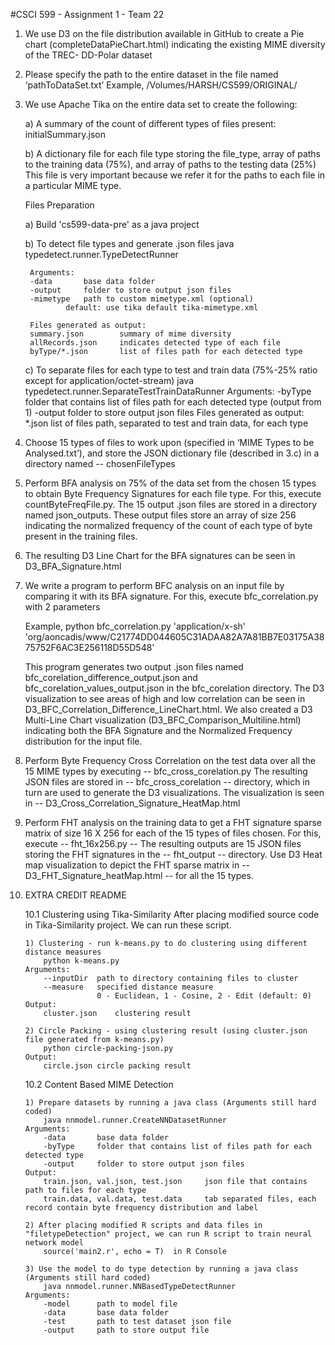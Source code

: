 #CSCI 599 - Assignment 1 - Team 22


1. We use D3 on the file distribution available in GitHub to create a Pie chart (completeDataPieChart.html) indicating the existing MIME diversity of the TREC- DD-Polar dataset

2. Please specify the path to the entire dataset in the file named ‘pathToDataSet.txt’
	Example, /Volumes/HARSH/CS599/ORIGINAL/

3. We use Apache Tika on the entire data set to create the following:

	a)  A summary of the count of different types of files present:  initialSummary.json 

	b)  A dictionary file for each file type storing the file_type, array of paths to the training data (75%), and array of paths to the testing data (25%)
	     This file is very important because we refer it for the paths to each file in a particular MIME type.
		 
	Files Preparation
	
	a) Build 'cs599-data-pre' as a java project
	
	b) To detect file types and generate .json files
		java typedetect.runner.TypeDetectRunner
		
		Arguments:
		-data		base data folder
		-output		folder to store output json files
		-mimetype	path to custom mimetype.xml (optional)
				default: use tika default tika-mimetype.xml
		
		Files generated as output:
		summary.json		summary of mime diversity
		allRecords.json		indicates detected type of each file
		byType/*.json		list of files path for each detected type
	
	c) To separate files for each type to test and train data (75%-25% ratio except for application/octet-stream)
		java typedetect.runner.SeparateTestTrainDataRunner
	Arguments:
		-byType	folder that contains list of files path for each detected type (output from 1)
		-output	folder to store output json files
	Files generated as output:
		*.json		list of files path, separated to test and train data, for each type

4. Choose 15 types of files to work upon (specified in ‘MIME Types to be Analysed.txt’), and store the JSON dictionary file (described in 3.c) in a directory named -- chosenFileTypes


5. Perform BFA analysis on 75% of the data set from the chosen 15 types to obtain Byte Frequency Signatures for each file type. For this, execute countByteFreqFile.py. The 15 output .json files are stored in a directory named json_outputs. These output files store an array of size 256 indicating the normalized frequency of the count of each type of byte present in the training files.


6. The resulting D3 Line Chart for the BFA signatures can be seen in D3_BFA_Signature.html 


7. We write a program to perform BFC analysis on an input file by comparing it with its BFA signature. For this, execute bfc_correlation.py  with 2 parameters <type of file> <path to file>

	Example, python bfc_correlation.py 'application/x-sh' 'org/aoncadis/www/C21774DD044605C31ADAA82A7A81BB7E03175A3875752F6AC3E256118D55D548'

	This program generates two output .json files named bfc_corelation_difference_output.json and bfc_corelation_values_output.json in the bfc_corelation directory.
	The D3 visualization to see areas of high and low correlation can be seen in D3_BFC_Correlation_Difference_LineChart.html.
	We also created a D3 Multi-Line Chart visualization (D3_BFC_Comparison_Multiline.html) indicating both the BFA Signature and the Normalized Frequency distribution for the input file.


8. Perform Byte Frequency Cross Correlation on the test data over all the 15 MIME types by executing -- bfc_cross_corelation.py
	The resulting JSON files are stored in --  bfc_cross_corelation -- directory, which in turn are used to generate the D3 visualizations. The visualization is seen in -- D3_Cross_Correlation_Signature_HeatMap.html



9. Perform FHT analysis on the training data to get a FHT signature sparse matrix of size 16 X 256 for each of the 15 types of files chosen. For this, execute -- fht_16x256.py -- The resulting outputs are 15 JSON files storing the FHT signatures in the -- fht_output -- directory. 
	Use D3 Heat map visualization to depict the FHT sparse matrix in -- D3_FHT_Signature_heatMap.html -- for all the 15 types.

10. EXTRA CREDIT README

	10.1 Clustering using Tika-Similarity
		After placing modified source code in Tika-Similarity project. We can run these script.
		
		1) Clustering - run k-means.py to do clustering using different distance measures
			python k-means.py
		Arguments:
			--inputDir	path to directory containing files to cluster
			--measure	specified distance measure
						0 - Euclidean, 1 - Cosine, 2 - Edit (default: 0)
		Output:
			cluster.json	clustering result

		2) Circle Packing - using clustering result (using cluster.json file generated from k-means.py)
			python circle-packing-json.py
		Output:
			circle.json	circle packing result
	
	10.2 Content Based MIME Detection
		
		1) Prepare datasets by running a java class (Arguments still hard coded)
			java nnmodel.runner.CreateNNDatasetRunner
		Arguments:
			-data		base data folder
			-byType		folder that contains list of files path for each detected type
			-output		folder to store output json files
		Output:
			train.json, val.json, test.json		json file that contains path to files for each type
			train.data, val.data, test.data		tab separated files, each record contain byte frequency distribution and label

		2) After placing modified R scripts and data files in "filetypeDetection" project, we can run R script to train neural network model
			source('main2.r', echo = T)  in R Console

		3) Use the model to do type detection by running a java class (Arguments still hard coded)
			java nnmodel.runner.NNBasedTypeDetectRunner
		Arguments:
			-model		path to model file
			-data 		base data folder
			-test		path to test dataset json file
			-output		path to store output file

